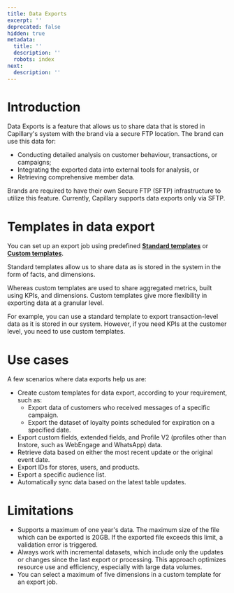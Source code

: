 ```yaml
---
title: Data Exports
excerpt: ''
deprecated: false
hidden: true
metadata:
  title: ''
  description: ''
  robots: index
next:
  description: ''
---
```

# Introduction

Data Exports is a feature that allows us to share data that is stored in Capillary's system with the brand via a secure FTP location. The brand can use this data for:

* Conducting detailed analysis on customer behaviour, transactions, or campaigns; 
* Integrating the exported data into external tools for analysis, or
* Retrieving comprehensive member data. 

<Note title="Note">
Brands are required to have their own Secure FTP (SFTP) infrastructure to utilize this feature. Currently, Capillary supports data exports only via SFTP.
</Note>

# Templates in data export

You can set up an export job using predefined **[Standard templates](https://docs.capillarytech.com/docs/standard_templates)** or **[Custom templates](https://docs.capillarytech.com/docs/custom-templates)**. 

Standard templates allow us to share data as is stored in the system in the form of facts, and dimensions.

Whereas custom templates are used to share aggregated metrics, built using KPIs, and dimensions. Custom templates give more flexibility in exporting data at a granular level.

For example, you can use a standard template to export transaction-level data as it is stored in our system. However, if you need KPIs at the customer level, you need to use custom templates.

# Use cases

A few scenarios where data exports help us are:

* Create custom templates for data export, according to your requirement, such as:
  * Export data of customers who received messages of a specific campaign.
  * Export the dataset of loyalty points scheduled for expiration on a specified date.
* Export custom fields, extended fields, and Profile V2 (profiles other than Instore, such as WebEngage and WhatsApp) data.
* Retrieve data based on either the most recent update or the original event date.
* Export IDs for stores, users, and products.
* Export a specific audience list.
* Automatically sync data based on the latest table updates.

# Limitations

* Supports a maximum of one year's data. The maximum size of the file which can be exported is 20GB. If the exported file exceeds this limit, a validation error is triggered.
* Always work with incremental datasets, which include only the updates or changes since the last export or processing. This approach optimizes resource use and efficiency, especially with large data volumes.
* You can select a maximum of five dimensions in a custom template for an export job.
